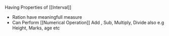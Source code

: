 Having Properties of [[Interval]] 
- Ration have meaningfull measure
- Can Perform [[Numerical Operation]] Add , Sub, Multiply, Divide also
e.g Height, Marks, age etc